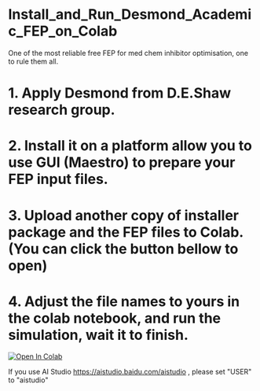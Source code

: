# Install_and_Run_Desmond_Academic_FEP_on_Colab
One of the most reliable free FEP for med chem inhibitor optimisation, one to rule them all.

# 1. Apply Desmond from D.E.Shaw research group.
# 2. Install it on a platform allow you to use GUI (Maestro) to prepare your FEP input files.
# 3. Upload another copy of installer package and the FEP files to Colab. (You can click the button bellow to open)
# 4. Adjust the file names to yours in the colab notebook, and run the simulation, wait it to finish.


[![Open In Colab](https://colab.research.google.com/assets/colab-badge.svg)](https://colab.research.google.com/github/quantaosun/Install_and_Run_Desmond_Academic_FEP_on_Colab/blob/main/Run_Desmond_ligand_FEP_on_colab.ipynb)


If you use AI Studio https://aistudio.baidu.com/aistudio , please set "USER" to "aistudio"


